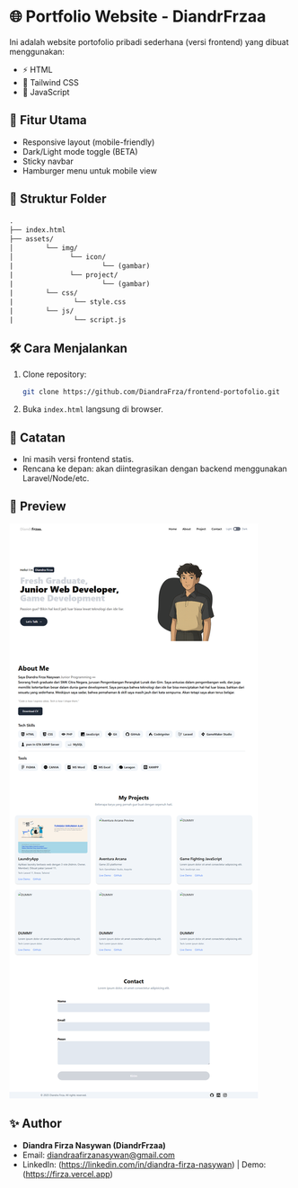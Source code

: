 # 🌐 Portfolio Website - DiandrFrzaa

Ini adalah website portofolio pribadi sederhana (versi frontend) yang dibuat menggunakan:
- ⚡ HTML
- 🎨 Tailwind CSS
- 🧠 JavaScript

## 🚀 Fitur Utama
- Responsive layout (mobile-friendly)
- Dark/Light mode toggle (BETA)
- Sticky navbar
- Hamburger menu untuk mobile view

## 📂 Struktur Folder

```
.
├── index.html
├── assets/
│        └── img/
│              └── icon/
|                      └── (gambar)
|              └── project/
|                      └── (gambar)
|        └── css/
|               └── style.css
|        └── js/
|               └── script.js

```

## 🛠️ Cara Menjalankan
1. Clone repository:
   ```bash
   git clone https://github.com/DiandraFrza/frontend-portofolio.git
   ```
2. Buka `index.html` langsung di browser.

## 🌙 Catatan
- Ini masih versi frontend statis.
- Rencana ke depan: akan diintegrasikan dengan backend menggunakan Laravel/Node/etc.

## 📸 Preview

![Preview Website](/assets/preview.png)

## ✨ Author

- **Diandra Firza Nasywan (DiandrFrzaa)**
- Email: diandraafirzanasywan@gmail.com
- LinkedIn: (https://linkedin.com/in/diandra-firza-nasywan) | Demo: (https://firza.vercel.app)